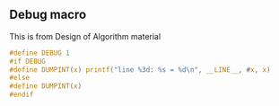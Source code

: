 ## Debug macro

This is from Design of Algorithm material

```c
#define DEBUG 1
#if DEBUG
#define DUMPINT(x) printf("line %3d: %s = %d\n", __LINE__, #x, x)
#else
#define DUMPINT(x)
#endif
```



